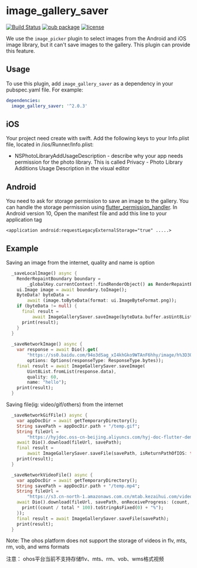 # image_gallery_saver

[![Build Status](https://travis-ci.org/hui-z/image_gallery_saver.svg?branch=master)](https://travis-ci.org/hui-z/image_gallery_saver#)
[![pub package](https://img.shields.io/pub/v/image_gallery_saver.svg)](https://pub.dartlang.org/packages/image_gallery_saver)
[![license](https://img.shields.io/github/license/mashape/apistatus.svg)](https://choosealicense.com/licenses/mit/)

We use the `image_picker` plugin to select images from the Android and iOS image library, but it can't save images to the gallery. This plugin can provide this feature.

## Usage

To use this plugin, add `image_gallery_saver` as a dependency in your pubspec.yaml file. For example:
```yaml
dependencies:
  image_gallery_saver: '^2.0.3'
```

## iOS
Your project need create with swift.
Add the following keys to your Info.plist file, located in <project root>/ios/Runner/Info.plist:
 * NSPhotoLibraryAddUsageDescription - describe why your app needs permission for the photo library. This is called Privacy - Photo Library Additions Usage Description in the visual editor
 
 ##  Android
 You need to ask for storage permission to save an image to the gallery. You can handle the storage permission using [flutter_permission_handler](https://github.com/BaseflowIT/flutter-permission-handler).
 In Android version 10, Open the manifest file and add this line to your application tag
 ```
 <application android:requestLegacyExternalStorage="true" .....>
 ```

## Example
Saving an image from the internet, quality and name is option
``` dart
  _saveLocalImage() async {
    RenderRepaintBoundary boundary =
        _globalKey.currentContext!.findRenderObject() as RenderRepaintBoundary;
    ui.Image image = await boundary.toImage();
    ByteData? byteData =
        await (image.toByteData(format: ui.ImageByteFormat.png));
    if (byteData != null) {
      final result =
          await ImageGallerySaver.saveImage(byteData.buffer.asUint8List());
      print(result);
    }
  }
  
  _saveNetworkImage() async {
    var response = await Dio().get(
        "https://ss0.baidu.com/94o3dSag_xI4khGko9WTAnF6hhy/image/h%3D300/sign=a62e824376d98d1069d40a31113eb807/838ba61ea8d3fd1fc9c7b6853a4e251f94ca5f46.jpg",
        options: Options(responseType: ResponseType.bytes));
    final result = await ImageGallerySaver.saveImage(
        Uint8List.fromList(response.data),
        quality: 60,
        name: "hello");
    print(result);
  }
```

Saving file(ig: video/gif/others) from the internet
``` dart
  _saveNetworkGifFile() async {
    var appDocDir = await getTemporaryDirectory();
    String savePath = appDocDir.path + "/temp.gif";
    String fileUrl =
        "https://hyjdoc.oss-cn-beijing.aliyuncs.com/hyj-doc-flutter-demo-run.gif";
    await Dio().download(fileUrl, savePath);
    final result =
        await ImageGallerySaver.saveFile(savePath, isReturnPathOfIOS: true);
    print(result);
  }

  _saveNetworkVideoFile() async {
    var appDocDir = await getTemporaryDirectory();
    String savePath = appDocDir.path + "/temp.mp4";
    String fileUrl =
        "https://s3.cn-north-1.amazonaws.com.cn/mtab.kezaihui.com/video/ForBiggerBlazes.mp4";
    await Dio().download(fileUrl, savePath, onReceiveProgress: (count, total) {
      print((count / total * 100).toStringAsFixed(0) + "%");
    });
    final result = await ImageGallerySaver.saveFile(savePath);
    print(result);
  }
```
Note:
The ohos platform does not support the storage of videos in flv, mts, rm, vob, and wms formats

注意：
ohos平台当前不支持存储flv、mts、rm、vob、wms格式视频